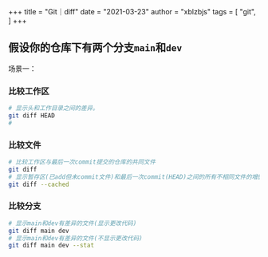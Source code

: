 +++
title = "Git｜diff"
date = "2021-03-23"
author = "xblzbjs"
tags = [
    "git",
]
+++

## 假设你的仓库下有两个分支`main`和`dev`

场景一：

### 比较工作区

```bash
# 显示头和工作目录之间的差异。
git diff HEAD
# 
```

### 比较文件

```bash
# 比较工作区与最后一次commit提交的仓库的共同文件
git diff 
# 显示暂存区(已add但未commit文件)和最后一次commit(HEAD)之间的所有不相同文件的增删改
git diff --cached


```

### 比较分支

```bash
# 显示main和dev有差异的文件(显示更改代码)
git diff main dev
# 显示main和dev有差异的文件(不显示更改代码)
git diff main dev --stat
```
